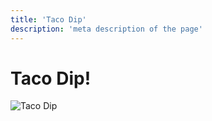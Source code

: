 ```yaml
---
title: 'Taco Dip'
description: 'meta description of the page'
---
```


# Taco Dip!

![Taco Dip](/img/taco-dip.jpeg)
